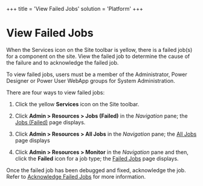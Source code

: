 +++
title = 'View Failed Jobs'
solution = 'Platform'
+++

# View Failed Jobs

When the Services icon on the Site toolbar is yellow, there is a failed
job(s) for a component on the site. View the failed job to determine the
cause of the failure and to acknowledge the failed job.

To view failed jobs, users must be a member of the Administrator, Power
Designer or Power User WebApp groups for System Administration.

There are four ways to view failed jobs:

1.  Click the yellow **Services** icon on the Site toolbar.

2.  Click **Admin \> Resources \> Jobs (Failed)** in the *Navigation*
    pane; the [Jobs (Failed)](../Page_Desc/Jobs_Failed_H.htm) page
    displays.

3.  Click **Admin \> Resources \> All Jobs** in the *Navigation* pane;
    the [All Jobs](../Page_Desc/All_Jobs_H.htm) page displays

4.  Click **Admin \> Resources \> Monitor** in the *Navigation* pane and
    then, click the <span style="font-weight: bold;">Failed</span> icon
    for a job type; the [Failed Jobs](../Page_Desc/Failed_Jobs_H.htm)
    page displays.

Once the failed job has been debugged and fixed, acknowledge the job.
Refer to [Acknowledge Failed Jobs](Acknowledge_Failed_Jobs.htm) for more
information.

